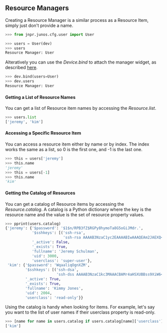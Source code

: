 ## Resource Managers

Creating a Resource Manager is a similar process as a Resource Item, simply just don't provide a name.

````python
>>> from jnpr.junos.cfg.user import User

>>> users = User(dev)
>>> users
Resource Manager: User
````
Alteratively you can use the _Device.bind_ to attach the manager widget, as described [here](../device.md#associating-widgets-to-a-device).
````python
>>> dev.bind(users=User)
>>> dev.users
Resource Manager: User
````
#### Getting a List of Resource Names

You can get a list of Resource item names by accessing the _Resource.list_.
````python
>>> users.list
['jeremy', 'kim']
````

#### Accessing a Specific Resource Item

You can access a resource item either by name or by index.  The index works the same as a list, so 0 is the first one, and -1 is the last one.
````python
>>> this = users['jeremy']
>>> this.name
'jeremy'
>>> this = users[-1]
>>> this.name
'kim'
````

#### Getting the Catalog of Resources

You can get a catalog of Resource items by accessing the _Resource.catalog_.  A catalog is a Python dictionary where the key is the resource name and the value is the set of resource property values.
````python
>>> pprint(users.catalog)
{'jeremy': {'$password': '$1$n/RPB3fZ$RGPy8hymoTa8G5oGiJMdr.',
            '$sshkeys': [('ssh-rsa',
                          'ssh-rsa AAAAB3NzaC1yc2EAAAABIwAAAQEAm2JAEXQ<snip>')],
            '_active': False,
            '_exists': True,
            'fullname': 'Jeremy Schulman',
            'uid': 3000,
            'userclass': 'super-user'},
 'kim': {'$password': 'WqaaliqOgnXZM',
         '$sshkeys': [('ssh-dsa',
                       'ssh-dss AAAAB3NzaC1kc3MAAACBAMr4aHSXUBBss9XiW6<snip>')],
         '_active': True,
         '_exists': True,
         'fullname': 'Kimmy Jones',
         'uid': 2004,
         'userclass': 'read-only'}}
````
Using the catalog is handy when looking for items.  For example, let's say you want to the list of user names if their userclass property is read-only.
````python
>>> [name for name in users.catalog if users.catalog[name]['userclass'] == 'read-only']
['kim']
````




